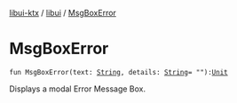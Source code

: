 [libui-ktx](../index.md) / [libui](index.md) / [MsgBoxError](./-msg-box-error.md)

# MsgBoxError

`fun MsgBoxError(text: `[`String`](https://kotlinlang.org/api/latest/jvm/stdlib/kotlin/-string/index.html)`, details: `[`String`](https://kotlinlang.org/api/latest/jvm/stdlib/kotlin/-string/index.html)` = ""): `[`Unit`](https://kotlinlang.org/api/latest/jvm/stdlib/kotlin/-unit/index.html)

Displays a modal Error Message Box.

